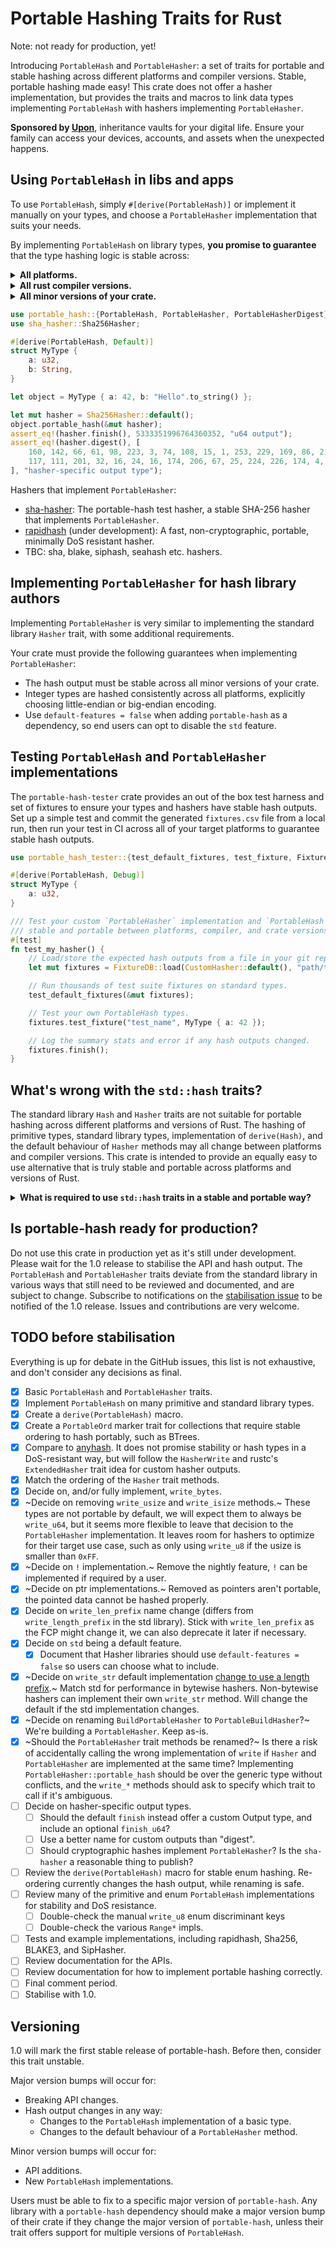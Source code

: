 # Portable Hashing Traits for Rust

Note: not ready for production, yet!

Introducing `PortableHash` and `PortableHasher`: a set of traits for portable and stable hashing across different platforms and compiler versions. Stable, portable hashing made easy! This crate does not offer a hasher implementation, but provides the traits and macros to link data types implementing `PortableHash` with hashers implementing `PortableHasher`.

**Sponsored by [Upon](https://uponvault.com?utm_source=github&utm_campaign=portable-hash)**, inheritance vaults for your digital life. Ensure your family can access your devices, accounts, and assets when the unexpected happens.

## Using `PortableHash` in libs and apps

To use `PortableHash`, simply `#[derive(PortableHash)]` or implement it manually on your types, and choose a `PortableHasher` implementation that suits your needs.

By implementing `PortableHash` on library types, **you promise to guarantee** that the type hashing logic is stable across:

<details>
<summary><strong>All platforms.</strong></summary>

Avoid hashing non-portable types such as `OsString`, `OsStr`, or `Path` have platform-specific encodings and representations.

<details>
<summary><strong>Examples of hashable, but not portable types.</strong></summary>

`OsString`, `OsStr`, and `Path` are examples of types that vary between platforms. The string encodings of these types can differ based on the operating system, making them unsuitable for portable hashing. They can safely derive `std::hash::Hash` for in-memory hashmaps, but `PortableHash` is explicitly _not_ implemented on these types.

</details>

</details>

<details>
<summary><strong>All rust compiler versions.</strong></summary>

Avoid mixing `std::hash::Hash` or other non-stable hashing traits to produce a `PortableHash` output.

</details>

<details>
<summary><strong>All minor versions of your crate.</strong></summary>

Fields in your types may be reordered, added, or changed, but the `PortableHash::portable_hash` must always hash the same fields in the same order for all crate minor versions.

Any breaking changes to the hash output of any type should require a major version bump of your crate, and documentation of the breaking change in your changelog.

Be careful with `#[derive(PortableHash)]`. Changing the order of fields in structs or enums will change the hash output. We recommend writing unit tests that hash each of your types against hardcoded hash outputs to check for stability. Fields can be _renamed_ safely, but cannot be re-ordered or change type. Please implement `PortableHash` manually to maintain stability if you need to change the order of fields.

</details>

```rust
use portable_hash::{PortableHash, PortableHasher, PortableHasherDigest};
use sha_hasher::Sha256Hasher;

#[derive(PortableHash, Default)]
struct MyType {
    a: u32,
    b: String,
}

let object = MyType { a: 42, b: "Hello".to_string() };

let mut hasher = Sha256Hasher::default();
object.portable_hash(&mut hasher);
assert_eq!(hasher.finish(), 5333351996764360352, "u64 output");
assert_eq!(hasher.digest(), [
    160, 142, 66, 61, 98, 223, 3, 74, 108, 15, 1, 253, 229, 169, 86, 215,
    117, 111, 201, 32, 16, 24, 16, 174, 206, 67, 25, 224, 226, 174, 4, 168
], "hasher-specific output type");
```

Hashers that implement `PortableHasher`:
- [sha-hasher](https://github.com/hoxxep/portable-hasher): The portable-hash test hasher, a stable SHA-256 hasher that implements `PortableHasher`.
- [rapidhash](https://crates.io/crates/rapidhash) (under development): A fast, non-cryptographic, portable, minimally DoS resistant hasher.
- TBC: sha, blake, siphash, seahash etc. hashers.

## Implementing `PortableHasher` for hash library authors

Implementing `PortableHasher` is very similar to implementing the standard library `Hasher` trait, with some additional requirements.

Your crate must provide the following guarantees when implementing `PortableHasher`:
- The hash output must be stable across all minor versions of your crate.
- Integer types are hashed consistently across all platforms, explicitly choosing little-endian or big-endian encoding.
- Use `default-features = false` when adding `portable-hash` as a dependency, so end users can opt to disable the `std` feature.

## Testing `PortableHash` and `PortableHasher` implementations

The `portable-hash-tester` crate provides an out of the box test harness and set of fixtures to ensure your types and hashers have stable hash outputs. Set up a simple test and commit the generated `fixtures.csv` file from a local run, then run your test in CI across all of your target platforms to guarantee stable hash outputs.

```rust
use portable_hash_tester::{test_default_fixtures, test_fixture, FixtureDB};

#[derive(PortableHash, Debug)]
struct MyType {
    a: u32,
}

/// Test your custom `PortableHasher` implementation and `PortableHash` types are
/// stable and portable between platforms, compiler, and crate versions.
#[test]
fn test_my_hasher() {
    // Load/store the expected hash outputs from a file in your git repository.
    let mut fixtures = FixtureDB::load(CustomHasher::default(), "path/to/fixtures.csv");

    // Run thousands of test suite fixtures on standard types.
    test_default_fixtures(&mut fixtures);

    // Test your own PortableHash types.
    fixtures.test_fixture("test_name", MyType { a: 42 });

    // Log the summary stats and error if any hash outputs changed.
    fixtures.finish();
}
```

## What's wrong with the `std::hash` traits?
The standard library `Hash` and `Hasher` traits are not suitable for portable hashing across different platforms and versions of Rust. The hashing of primitive types, standard library types, implementation of `derive(Hash)`, and the default behaviour of `Hasher` methods may all change between platforms and compiler versions. This crate is intended to provide an equally easy to use alternative that is truly stable and portable across platforms and versions of Rust.

<details>
<summary><strong>What is required to use <code>std::hash</code> traits in a stable and portable way?</strong></summary>

The default behaviour of hashing any primitive type, standard library type, and the default `Hash` and `Hasher` implementations are all subject to change between compiler versions.

`Hash` is responsible for breaking down a type into primitive types to feed a `Hasher`, while `Hasher` is responsible for consuming those bytes and producing a hash output.

A `Hasher` author must:
- Ensure that integers are hashed consistently on all platforms, always choosing little-endian or big-endian.
- Override the default `write_*` methods to ensure that compiler versions changing the default behaviour won't affect this `Hasher`'s output.
- Ensure stability of the hash output between minor crate versions.

And end users must:
- Ensure their chosen `Hasher` is portable, and promises to be stable between rust and crate versions.
- Explicitly not use `derive(Hash)` and implement `Hash::hash` on their hashed types manually using `Hasher::write_*` methods.
- Avoid using `Hash::hash` on types they haven't manually implemented, including primitive types like `str` and tuples.
- Avoid `Hasher::write_*` methods with default implementations (particularly the upcoming `write_str`), which requires reading the Hasher implementation source code to check.
- Avoid using `write_usize` and `write_isize` unless it is portably hashed across platforms by the `Hasher`.
- Iterate manually over any tuples and collections.
- Be informed on how to construct a hash to avoid reordering or length-extension attacks etc, if required for their use case.

This is so fraught with accidental footguns, `PortableHash` and `PortableHasher` have been provided to allow end users to simply `derive(PortableHash)` and choose any `PortableHasher` without worrying about the above pitfalls.

</details>

## Is portable-hash ready for production?
Do not use this crate in production yet as it's still under development. Please wait for the 1.0 release to stabilise the API and hash output. The `PortableHash` and `PortableHasher` traits deviate from the standard library in various ways that still need to be reviewed and documented, and are subject to change. Subscribe to notifications on the [stabilisation issue](https://github.com/hoxxep/portable-hash/issues/1) to be notified of the 1.0 release. Issues and contributions are very welcome.

## TODO before stabilisation
Everything is up for debate in the GitHub issues, this list is not exhaustive, and don't consider any decisions as final.

- [x] Basic `PortableHash` and `PortableHasher` traits.
- [x] Implement `PortableHash` on many primitive and standard library types.
- [x] Create a `derive(PortableHash)` macro.
- [x] Create a `PortableOrd` marker trait for collections that require stable ordering to hash portably, such as BTrees.
- [x] Compare to [anyhash](https://crates.io/crates/anyhash). It does not promise stability or hash types in a DoS-resistant way, but will follow the `HasherWrite` and rustc's `ExtendedHasher` trait idea for custom hasher outputs.
- [x] Match the ordering of the `Hasher` trait methods.
- [x] Decide on, and/or fully implement, `write_bytes`.
- [x] ~Decide on removing `write_usize` and `write_isize` methods.~ These types are not portable by default, we will expect them to always be `write_u64`, but it seems more flexible to leave that decision to the `PortableHasher` implementation. It leaves room for hashers to optimize for their target use case, such as only using `write_u8` if the usize is smaller than `0xFF`.
- [x] ~Decide on `!` implementation.~ Remove the nightly feature, `!` can be implemented if required by a user.
- [x] ~Decide on ptr implementations.~ Removed as pointers aren't portable, the pointed data cannot be hashed properly.
- [x] Decide on `write_len_prefix` name change (differs from `write_length_prefix` in the std library). Stick with `write_len_prefix` as the FCP might change it, we can also deprecate it later if necessary.
- [x] Decide on `std` being a default feature.
  - [x] Document that Hasher libraries should use `default-features = false` so users can choose what to include.
- [x] ~Decide on `write_str` default implementation [change to use a length prefix](https://github.com/rust-lang/rust/pull/134134).~ Match std for performance in bytewise hashers. Non-bytewise hashers can implement their own `write_str` method. Will change the default if the std implementation changes.
- [x] ~Decide on renaming `BuildPortableHasher` to `PortableBuildHasher`?~ We're building a `PortableHasher`. Keep as-is.
- [x] ~Should the `PortableHasher` trait methods be renamed?~ Is there a risk of accidentally calling the wrong implementation of `write` if `Hasher` and `PortableHasher` are implemented at the same time? Implementing `PortableHasher::portable_hash` should be over the generic type without conflicts, and the `write_*` methods should ask to specify which trait to call if it's ambiguous.
- [ ] Decide on hasher-specific output types.
  - [ ] Should the default `finish` instead offer a custom Output type, and include an optional `finish_u64`?
  - [ ] Use a better name for custom outputs than "digest".
  - [ ] Should cryptographic hashes implement `PortableHasher`? Is the `sha-hasher` a reasonable thing to publish?
- [ ] Review the `derive(PortableHash)` macro for stable enum hashing. Re-ordering currently changes the hash output, while renaming is safe.
- [ ] Review many of the primitive and enum `PortableHash` implementations for stability and DoS resistance.
  - [ ] Double-check the manual `write_u8` enum discriminant keys
  - [ ] Double-check the various `Range*` impls.
- [ ] Tests and example implementations, including rapidhash, Sha256, BLAKE3, and SipHasher.
- [ ] Review documentation for the APIs.
- [ ] Review documentation for how to implement portable hashing correctly.
- [ ] Final comment period.
- [ ] Stabilise with 1.0.

## Versioning

1.0 will mark the first stable release of portable-hash. Before then, consider this trait unstable.

Major version bumps will occur for:
- Breaking API changes.
- Hash output changes in any way:
  - Changes to the `PortableHash` implementation of a basic type.
  - Changes to the default behaviour of a `PortableHasher` method.

Minor version bumps will occur for:
- API additions.
- New `PortableHash` implementations.

Users must be able to fix to a specific major version of `portable-hash`. Any library with a `portable-hash` dependency should make a major version bump of their crate if they change the major version of `portable-hash`, unless their trait offers support for multiple versions of `PortableHash`.

